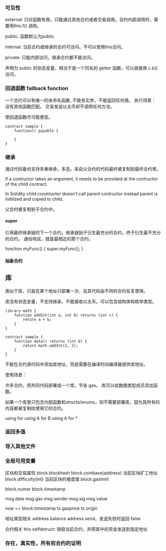 ### 可见性

external: 只对函数有用，只能通过其他合约或者交易调用。合约内部调用时，需要用this.f() 调用。

public: 函数默认为public

internal: 当前合约或继承的合约可访问。不可以使用this访问。

private: 只能内部访问，继承合约都不能访问。

声明为 public 的状态变量，相当于是一个同名的 getter 函数，可以直接用 c.b() 访问。

### 回退函数 fallback function

一个合约可以有唯一的未命名函数, 不能有实参，不能返回任何值。
执行场景：
    没有其他函数匹配。
    交易发送以太币却不调用任何方法。

使回退函数尽可能便宜。

    contract sample {
        function() payable {

        }
    }

### 继承

通过代码备份支持多重继承，多态。来自父合约的代码最终被复制到最终合约里。

if a contructor takes an argument, it needs to be provided at the contructor of the child contract.

In Solidity child constructor doesn't call parent contructor 
instead parent is initilized and copied to child.

父合约被复制到子合约中。

#### super

引用最终继承链的下一个合约。继承链始于衍生最充分的合约，终于衍生最不充分的合约。
通俗地说，就是最相近的那个合约。

function myFunc() {
    super.myFunc();
}

#### 抽象合约


## 库

类似于库，只是在某个地址只部署一次，且其代码由不同的合约反复使用。

库没有状态变量，不支持继承，不能接收以太币。可以包含结构体和枚举类型。

    library math {
        function addInt(int a, int b) returns (int c) {
            return a + b;
        }
    }

    contract sample {
        function data() returns (int b) {
            return math.addInt(1, 2);
        }
    }

不能在合约源代码中添加库地址，而是需要在编译时向编译器提供库地址。

使用场景：

许多合约，把共同代码部署成一个库，节省 gas。
库可以给数据类型成员添加函数。

如果一个库里只包含内部函数和structs/enums，则不需要部署库，因为其所有的内容都被复制给使用它的合约。

using for 
using A for B
using A for *

### 返回多值

### 导入其他文件

### 全局可用变量

区块和交易属性
block.blockhash
block.coinbase(address) 当前区块矿工地址
block.difficulty(int) 当前区块的难度值
block.gaslimit

block.numer
block.timestamp

msg.data
msg.gas
msg.sender
msg.sig
msg.value

now == block.timestamp
tx.gasprice
tx.origin

地址类型相关
address.balance
address.send，发送失败时返回 false

合约相关
this
selfdetruct: 销毁当前合约，并把其中的资金发送到指定地址

### 存在，真实性，所有权合约的证明